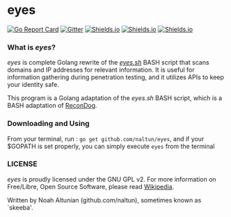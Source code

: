 # eyes
[![Go Report Card](https://goreportcard.com/badge/github.com/naltun/eyes)](https://goreportcard.com/report/github.com/naltun/eyes) [![Gitter](https://img.shields.io/gitter/room/nwjs/nw.js.svg)](https://gitter.im/eyes-dev) [![Shields.io](https://img.shields.io/badge/free%20software-support%20free%2Flibre%20software-yellow.svg)](https://en.wikipedia.org/wiki/Free_software) [![Shields.io](https://img.shields.io/badge/license-GPLv2-blue.svg)](https://opensource.org/licenses/GPL-2.0) [![Shields.io](https://img.shields.io/badge/developed%20on-GNU%2FLinux-purple.svg)](https://www.debian.org/releases/jessie/amd64/ch01s02.html.en)

### What is _eyes_?
_eyes_ is complete Golang rewrite of the [_eyes.sh_](https://github.com/naltun/eyes.sh) BASH script that scans domains and IP addresses for relevant information. It is useful for information gathering during penetration testing, and it utilizes APIs to keep your identity safe.

This program is a Golang adaptation of the _eyes.sh_ BASH script, which is a BASH adaptation of [ReconDog](https://github.com/UltimateHackers/ReconDog).

### Downloading and Using
From your terminal, run : `go get github.com/naltun/eyes`, and if your $GOPATH is set properly, you can simply execute `eyes` from the terminal

### LICENSE
_eyes_ is proudly licensed under the GNU GPL v2. For more information on Free/Libre, Open Source Software, please read [Wikipedia](https://en.wikipedia.org/wiki/Free_and_open-source_software).

Written by Noah Altunian (github.com/naltun), sometimes known as `skeeba'.
